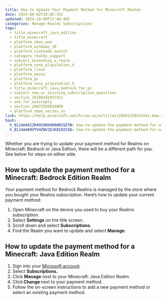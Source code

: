 ```yaml
---
title: How to Update Your Payment Method for Minecraft Realms
date: 2024-08-02T18:05:35Z
updated: 2024-10-09T17:48:49Z
categories: Manage Realms Subscriptions
tags:
  - title_minecraft_java_edition
  - title_minecraft
  - platform_xbox_one
  - platform_windows_10
  - platform_nintendo_switch
  - category_realms_support
  - subject_extending_a_realm
  - platform_sony_playstation_4
  - platform_linux
  - platform_macos
  - platform_pc
  - platform_sony_playstation_5
  - title_minecraft_java_bedrock_for_pc
  - subject_new_or_existing_subscription_questions
  - section_26104341937421
  - use_for_autoreply
  - section_28872593033869
  - platform_xbox_series_xs
link: https://help.minecraft.net/hc/en-us/articles/28941339414541-How-to-Update-Your-Payment-Method-for-Minecraft-Realms
hash:
  h_01J4A4022R49S90HXRAHN3SETN: how-to-update-the-payment-method-for-a-minecraft-bedrock-edition-realm
  h_01J4A409VTVHZWV2DJK01925SD: how-to-update-the-payment-method-for-a-minecraft-java-edition-realm
---
```


Whether you are trying to update your payment method for Realms on Minecraft: Bedrock or Java Edition, there will be a different path for you. See below for steps on either side.

## How to update the payment method for a Minecraft: Bedrock Edition Realm

Your payment method for Bedrock Realms is managed by the store where you bought your Realms subscription. Here’s how to update your current payment method:

1.  Open Minecraft on the device you used to buy your Realms subscription.
2.  Select **Settings** on the title screen.
3.  Scroll down and select **Subscriptions.**
4.  Find the Realm you want to update and select **Manage**.

## How to update the payment method for a Minecraft: Java Edition Realm

1.  Sign into your [Microsoft account](https://account.microsoft.com/?ref=MeControl).
2.  Select **Subscriptions.**
3.  Click **Manage** next to your Minecraft: Java Edition Realm.
4.  Click **Change** next to your payment method.
5.  Follow the on-screen instructions to add a new payment method or select an existing payment method.
